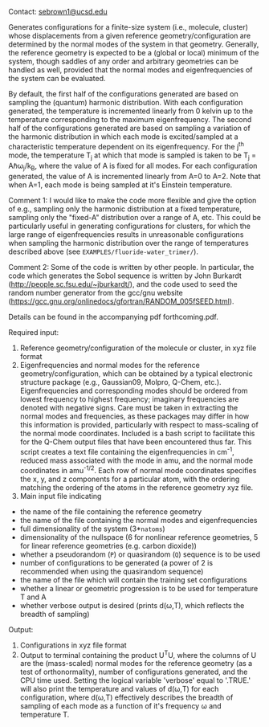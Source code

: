 Contact: sebrown1@ucsd.edu

Generates configurations for a finite-size system (i.e., molecule, cluster) whose displacements from a given reference geometry/configuration are determined by the normal modes of the system in that geometry.  Generally, the reference geometry is expected to be a (global or local) minimum of the system, though saddles of any order and arbitrary geometries can be handled as well, provided that the normal modes and eigenfrequencies of the system can be evaluated.

By default, the first half of the configurations generated are based on sampling the (quantum) harmonic distribution.  With each configuration generated, the temperature is incremented linearly from 0 kelvin up to the temperature corresponding to the maximum eigenfrequency.  The second half of the configurations generated are based on sampling a variation of the harmonic distribution in which each mode is excited/sampled at a characteristic temperature dependent on its eigenfrequency.  For the j<sup>th</sup> mode, the temperature T<sub>j</sub> at which that mode is sampled is taken to be T<sub>j</sub> = A&hbar;&omega;<sub>j</sub>/k<sub>B</sub>, where the value of A is fixed for all modes.   For each configuration generated, the value of A is incremented linearly from A=0 to A=2.  Note that when A=1, each mode is being sampled at it's Einstein temperature.

Comment 1: I would like to make the code more flexible and give the option of e.g., sampling only the harmonic distribution at a fixed temperature, sampling only the "fixed-A" distribution over a range of A, etc.  This could be particularly useful in generating configurations for clusters, for which the large range of eigenfrequencies results in unreasonable configurations when sampling the harmonic distribution over the range of temperatures described above (see ``EXAMPLES/fluoride-water_trimer/``).

Comment 2: Some of the code is written by other people.  In particular, the code which generates the Sobol sequence is written by John Burkardt (http://people.sc.fsu.edu/~jburkardt/), and the code used to seed the random number generator from the gcc/gnu website (https://gcc.gnu.org/onlinedocs/gfortran/RANDOM_005fSEED.html).

Details can be found in the accompanying pdf forthcoming.pdf.


Required input:
1. Reference geometry/configuration of the molecule or cluster, in xyz file format
2. Eigenfrequencies and normal modes for the reference geometry/configuration, which can be obtained by a typical electronic structure package (e.g., Gaussian09, Molpro, Q-Chem, etc.).  Eigenfrequencies and corresponding modes should be ordered from lowest frequency to highest frequency; imaginary frequencies are denoted with negative signs.  Care must be taken in extracting the normal modes and frequencies, as these packages may differ in how this information is provided, particularly with respect to mass-scaling of the normal mode coordinates.  Included is a bash script to facilitate this for the Q-Chem output files that have been encountered thus far.  This script creates a text file containing the eigenfrequencies in cm<sup>-1</sup>, reduced mass associated with the mode in amu, and the normal mode coordinates in amu<sup>-1/2</sup>.  Each row of normal mode coordinates specifies the x, y, and z components for a particular atom, with the ordering matching the ordering of the atoms in the reference geometry xyz file.  
3. Main input file indicating
  * the name of the file containing the reference geometry
  * the name of the file containing the normal modes and eigenfrequencies
  * full dimensionality of the system (3*`natoms`)
  * dimensionality of the nullspace (6 for nonlinear reference geometries, 5 for linear reference geometries (e.g. carbon dioxide))
  * whether a pseudorandom (`P`) or quasirandom (`Q`) sequence is to be used
  * number of configurations to be generated (a power of 2 is recommended when using the quasirandom sequence)
  * the name of the file which will contain the training set configurations
  * whether a linear or geometric progression is to be used for temperature T and A
  * whether verbose output is desired (prints d(&omega;,T), which reflects the breadth of sampling)

Output:
1. Configurations in xyz file format
2. Output to terminal containing the product U<sup>T</sup>U, where the columns of U are the (mass-scaled) normal modes for the reference geometry (as a test of orthonormality), number of configurations generated, and the CPU time used.  Setting the logical variable 'verbose' equal to '.TRUE.' will also print the temperature and values of d(&omega;,T) for each configuration, where d(&omega;,T) effectively describes the breadth of sampling of each mode as a function of it's frequency &omega; and temperature T.
